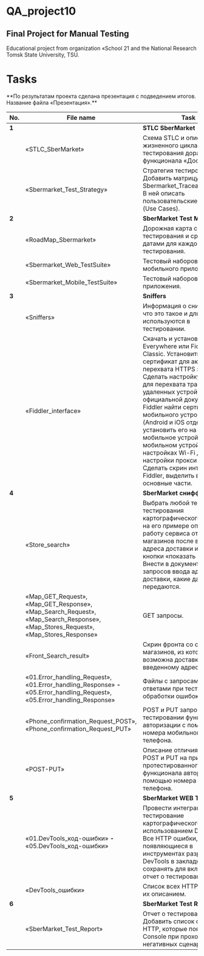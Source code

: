 # QA_project10
Final Project for Manual Testing
---

Educational project from organization «School 21 and the National Research Tomsk State University, TSU.

<h1>Tasks</h1>
**По результатам проекта сделана презентация с подведением итогов. Название файла «Презентация».**

| No. | File name | Task | Status |
| --- | ----------------------| --------------------------------------------------------------------------- | ------ |
| **1** |  | **STLC SberMarket** | |
| | «STLC_SberMarket» | Схема STLC и описание жизненного цикла тестирования доработки функционала «Доставка». | ✅ |
| | «Sbermarket_Test_Strategy» | Стратегия тестирования. Добавить матрицу покрытия Sbermarket_Traceability_Matrix. В ней описать пользовательские сценарии (Use Cases). | ✅ |
| **2** |  | **SberMarket Test Model** | |
| | «RoadMap_Sbermarket» | Дорожная карта с этапами тестирования и сроками/датами для каждого этапа тестирования. | ✅ |
| | «Sbermarket_Web_TestSuite» | Тестовый наборов для мобильного приложения. | ✅ |
| | «Sbermarket_Mobile_TestSuite» | Тестовый наборов для веб-приложения. | ✅ |
| **3** |  | **Sniffers** | |
| | «Sniffers» | Информация о снифферах: что это такое и для чего используются в тестировании. | ✅ |
| | «Fiddler_interface» | Скачать и установить Fiddler Everywhere или Fiddler Classic. Установить в Fiddler сертификат для активации перехвата HTTPS запросов. Сделать настройку в Fiddler для перехвата трафика с удаленных устройств. В официальной документации Fiddler найти сертификат для мобильного устройства (Android и iOS отдельно) и установить его на свое мобильное устройство. На мобильном устройстве в настройках Wi-Fi добавить настройки прокси-сервера. Сделать скрин интерфейса Fiddler, выделить в нем три основные части. | ✅ |
| **4** |  | **SberMarket сниффер Testing** | |
| | «Store_search» | Выбрать любой тест-кейс тестирования картографического сервиса и на его примере описать работу сервиса отображения магазинов после ввода адреса доставки и нажатия кнопки «показать магазины». Внести в документ описание запросов ввода адреса для доставки, какие данные в них передаются. | ✅ |
| | «Map_GET_Request», «Map_GET_Response», «Map_Search_Request», «Map_Search_Response», «Map_Stores_Request», «Map_Stores_Response» | GET запросы. | ✅ |
| | «Front_Search_result» | Скрин фронта со списком магазинов, из которых возможна доставка по введенному адресу. | ✅ |
| | «01.Error_handling_Request», «01.Error_handling_Response» **-** «05.Error_handling_Request», «05.Error_handling_Response» | Файлы с запросами и ответами при тестировании обработки ошибок. | ✅ |
| | «Phone_confirmation_Request_POST», «Phone_confirmation_Request_PUT» | POST и PUT запросы при тестировании функционала авторизации с помощью номера мобильного телефона. | ✅ |
| | «POST-PUT» | Описание отличия запросов POST и PUT на примере протестированного функционала авторизации с помощью номера мобильного телефона. | ✅ |
| **5** |  | **SberMarket WEB Testing** | |
| | «01.DevTools_код-ошибки» **-** «05.DevTools_код-ошибки»| Провести интеграционное тестирование картографического сервиса с использованием DevTools. Все HTTP ошибки, появляющиеся в инструментах разработчика DevTools в закладке Console сохранять для включения в отчет о тестировании. | ✅ |
| | «DevTools_ошибки» | Список всех HTTP ошибок и их описанием. | ✅ |
| **6** |  | **SberMarket Test Report** | |
| | «SberMarket_Test_Report» | Отчет о тестировании. Добавить список ошибок HTTP, которые появились в Console при прохождении негативных сценариев. | ✅ |
